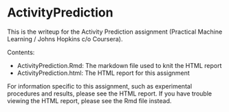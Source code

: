 ActivityPrediction
==================

This is the writeup for the Activity Prediction assignment (Practical Machine Learning / Johns Hopkins c/o Coursera).

Contents:
 - ActivityPrediction.Rmd: The markdown file used to knit the HTML report
 - ActivityPrediction.html: The HTML report for this assignment
 
 For information specific to this assignment, such as experimental procedures and results, please see the HTML report. If you have trouble viewing the HTML report, please see the Rmd file instead.
